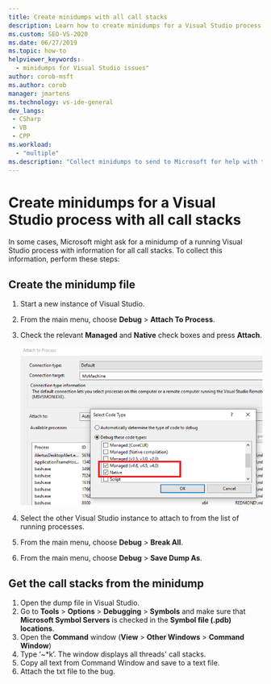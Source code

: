 ```yaml
---
title: Create minidumps with all call stacks
description: Learn how to create minidumps for a Visual Studio process that includes information for all call stacks.
ms.custom: SEO-VS-2020
ms.date: 06/27/2019
ms.topic: how-to
helpviewer_keywords:
  - minidumps for Visual Studio issues"
author: corob-msft
ms.author: corob
manager: jmartens
ms.technology: vs-ide-general
dev_langs:
 - CSharp
 - VB
 - CPP
ms.workload:
  - "multiple"
ms.description: "Collect minidumps to send to Microsoft for help with troubleshooting issues with Visual Studio"
---
```

# Create minidumps for a Visual Studio process with all call stacks

In some cases, Microsoft might ask for a minidump of a running Visual Studio process with information for all call stacks. To collect this information, perform these steps:

## Create the minidump file

1. Start a new instance of Visual Studio.
1. From the main menu, choose **Debug** > **Attach To Process**.
1. Check the relevant **Managed** and **Native** check boxes and press **Attach**.

   ![Attach to process](../ide/media/attach-to-process.png)

1. Select the other Visual Studio instance to attach to from the list of running processes.
1. From the main menu, choose **Debug** > **Break All**.
1. From the main menu, choose **Debug** > **Save Dump As**.

## Get the call stacks from the minidump

1. Open the dump file in Visual Studio.
1. Go to **Tools** > **Options** > **Debugging** > **Symbols** and make sure that **Microsoft Symbol Servers** is checked in the **Symbol file (.pdb) locations**.
1. Open the **Command** window (**View** > **Other Windows** > **Command Window**)
1. Type ‘~*k’. The window displays all threads' call stacks.
1. Copy all text from Command Window and save to a text file.
1. Attach the txt file to the bug.

